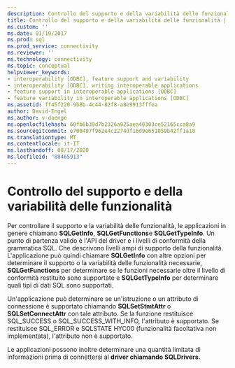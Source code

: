 ```yaml
---
description: Controllo del supporto e della variabilità delle funzionalità
title: Controllo del supporto e della variabilità delle funzionalità | Microsoft Docs
ms.custom: ''
ms.date: 01/19/2017
ms.prod: sql
ms.prod_service: connectivity
ms.reviewer: ''
ms.technology: connectivity
ms.topic: conceptual
helpviewer_keywords:
- interoperability [ODBC], feature support and variability
- interoperability [ODBC], writing interoperable applications
- feature support in interoperable applications [ODBC]
- feature variability in interoperable applications [ODBC]
ms.assetid: ff45f220-9b8b-4c44-82f8-a8e9913fffea
author: David-Engel
ms.author: v-daenge
ms.openlocfilehash: 60fb6b39d7b2326a925aea40303ce52165cca8a9
ms.sourcegitcommit: e700497f962e4c2274df16d9e651059b42ff1a10
ms.translationtype: MT
ms.contentlocale: it-IT
ms.lasthandoff: 08/17/2020
ms.locfileid: "88465913"
---
```

# <a name="checking-feature-support-and-variability"></a>Controllo del supporto e della variabilità delle funzionalità
Per controllare il supporto e la variabilità delle funzionalità, le applicazioni in genere chiamano **SQLGetInfo**, **SQLGetFunctions**e **SQLGetTypeInfo**. Un punto di partenza valido è l'API del driver e i livelli di conformità della grammatica SQL. Che descrivono livelli ampi di supporto della funzionalità. L'applicazione può quindi chiamare **SQLGetInfo** con altre opzioni per determinare il supporto o la variabilità delle funzionalità necessarie, **SQLGetFunctions** per determinare se le funzioni necessarie oltre il livello di conformità restituito sono supportate e **SQLGetTypeInfo** per determinare quali tipi di dati SQL sono supportati.  
  
 Un'applicazione può determinare se un'istruzione o un attributo di connessione è supportato chiamando **SQLSetStmtAttr** o **SQLSetConnectAttr** con tale attributo. Se la funzione restituisce SQL_SUCCESS o SQL_SUCCESS_WITH_INFO, l'attributo è supportato. Se restituisce SQL_ERROR e SQLSTATE HYC00 (funzionalità facoltativa non implementata), l'attributo non è supportato.  
  
 Le applicazioni possono inoltre determinare una quantità limitata di informazioni prima di connettersi al **driver chiamando SQLDrivers.**
